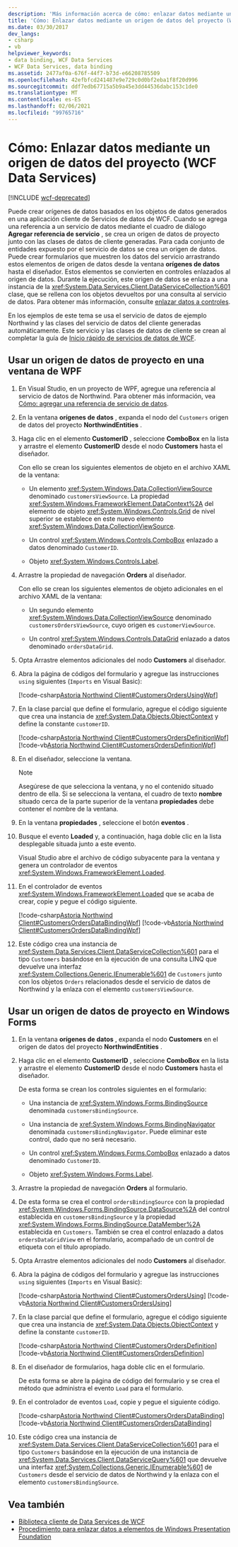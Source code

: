```yaml
---
description: 'Más información acerca de cómo: enlazar datos mediante un origen de datos del proyecto (Servicios de datos de WCF)'
title: 'Cómo: Enlazar datos mediante un origen de datos del proyecto (WCF Data Services)'
ms.date: 03/30/2017
dev_langs:
- csharp
- vb
helpviewer_keywords:
- data binding, WCF Data Services
- WCF Data Services, data binding
ms.assetid: 2477af0a-676f-44f7-b73d-e66208785509
ms.openlocfilehash: 42efbfcd241487e9e729c0d0bf2eba1f8f20d996
ms.sourcegitcommit: ddf7edb67715a5b9a45e3dd44536dabc153c1de0
ms.translationtype: MT
ms.contentlocale: es-ES
ms.lasthandoff: 02/06/2021
ms.locfileid: "99765716"
---
```

# <a name="how-to-bind-data-using-a-project-data-source-wcf-data-services"></a>Cómo: Enlazar datos mediante un origen de datos del proyecto (WCF Data Services)

[!INCLUDE [wcf-deprecated](~/includes/wcf-deprecated.md)]

Puede crear orígenes de datos basados en los objetos de datos generados en una aplicación cliente de Servicios de datos de WCF. Cuando se agrega una referencia a un servicio de datos mediante el cuadro de diálogo **Agregar referencia de servicio** , se crea un origen de datos de proyecto junto con las clases de datos de cliente generadas. Para cada conjunto de entidades expuesto por el servicio de datos se crea un origen de datos. Puede crear formularios que muestren los datos del servicio arrastrando estos elementos de origen de datos desde la ventana **orígenes de datos** hasta el diseñador. Estos elementos se convierten en controles enlazados al origen de datos. Durante la ejecución, este origen de datos se enlaza a una instancia de la <xref:System.Data.Services.Client.DataServiceCollection%601> clase, que se rellena con los objetos devueltos por una consulta al servicio de datos. Para obtener más información, consulte [enlazar datos a controles](binding-data-to-controls-wcf-data-services.md).

 En los ejemplos de este tema se usa el servicio de datos de ejemplo Northwind y las clases del servicio de datos del cliente generadas automáticamente. Este servicio y las clases de datos de cliente se crean al completar la guía de [Inicio rápido de servicios de datos de WCF](quickstart-wcf-data-services.md).

## <a name="use-a-project-data-source-in-a-wpf-window"></a>Usar un origen de datos de proyecto en una ventana de WPF

1. En Visual Studio, en un proyecto de WPF, agregue una referencia al servicio de datos de Northwind. Para obtener más información, vea [Cómo: agregar una referencia de servicio de datos](how-to-add-a-data-service-reference-wcf-data-services.md).

2. En la ventana **orígenes de datos** , expanda el nodo del `Customers` origen de datos del proyecto **NorthwindEntities** .

3. Haga clic en el elemento **CustomerID** , seleccione **ComboBox** en la lista y arrastre el elemento **CustomerID** desde el nodo **Customers** hasta el diseñador.

     Con ello se crean los siguientes elementos de objeto en el archivo XAML de la ventana:

    - Un elemento <xref:System.Windows.Data.CollectionViewSource> denominado `customersViewSource`. La propiedad <xref:System.Windows.FrameworkElement.DataContext%2A> del elemento de objeto <xref:System.Windows.Controls.Grid> de nivel superior se establece en este nuevo elemento <xref:System.Windows.Data.CollectionViewSource>.

    - Un control <xref:System.Windows.Controls.ComboBox> enlazado a datos denominado `CustomerID`.

    - Objeto <xref:System.Windows.Controls.Label>.

4. Arrastre la propiedad de navegación **Orders** al diseñador.

     Con ello se crean los siguientes elementos de objeto adicionales en el archivo XAML de la ventana:

    - Un segundo elemento <xref:System.Windows.Data.CollectionViewSource> denominado `customersOrdersViewSource`, cuyo origen es `customerViewSource`.

    - Un control <xref:System.Windows.Controls.DataGrid> enlazado a datos denominado `ordersDataGrid`.

5. Opta Arrastre elementos adicionales del nodo **Customers** al diseñador.

6. Abra la página de códigos del formulario y agregue las instrucciones `using` siguientes (`Imports` en Visual Basic):

     [!code-csharp[Astoria Northwind Client#CustomersOrdersUsingWpf](../../../../samples/snippets/csharp/VS_Snippets_Misc/astoria_northwind_client/cs/customerorderswpf2.xaml.cs#customersordersusingwpf)]

7. En la clase parcial que define el formulario, agregue el código siguiente que crea una instancia de <xref:System.Data.Objects.ObjectContext> y define la constante `customerID`.

     [!code-csharp[Astoria Northwind Client#CustomersOrdersDefinitionWpf](../../../../samples/snippets/csharp/VS_Snippets_Misc/astoria_northwind_client/cs/customerorderswpf2.xaml.cs#customersordersdefinitionwpf)]
     [!code-vb[Astoria Northwind Client#CustomersOrdersDefinitionWpf](../../../../samples/snippets/visualbasic/VS_Snippets_Misc/astoria_northwind_client/vb/customerorderswpf2.xaml.vb#customersordersdefinitionwpf)]

8. En el diseñador, seleccione la ventana.

    > [!NOTE]
    > Asegúrese de que selecciona la ventana, y no el contenido situado dentro de ella. Si se selecciona la ventana, el cuadro de texto **nombre** situado cerca de la parte superior de la ventana **propiedades** debe contener el nombre de la ventana.

9. En la ventana **propiedades** , seleccione el botón **eventos** .

10. Busque el evento **Loaded** y, a continuación, haga doble clic en la lista desplegable situada junto a este evento.

     Visual Studio abre el archivo de código subyacente para la ventana y genera un controlador de eventos <xref:System.Windows.FrameworkElement.Loaded>.

11. En el controlador de eventos <xref:System.Windows.FrameworkElement.Loaded> que se acaba de crear, copie y pegue el código siguiente.

     [!code-csharp[Astoria Northwind Client#CustomersOrdersDataBindingWpf](../../../../samples/snippets/csharp/VS_Snippets_Misc/astoria_northwind_client/cs/customerorderswpf2.xaml.cs#customersordersdatabindingwpf)]
     [!code-vb[Astoria Northwind Client#CustomersOrdersDataBindingWpf](../../../../samples/snippets/visualbasic/VS_Snippets_Misc/astoria_northwind_client/vb/customerorderswpf2.xaml.vb#customersordersdatabindingwpf)]

12. Este código crea una instancia de <xref:System.Data.Services.Client.DataServiceCollection%601> para el tipo `Customers` basándose en la ejecución de una consulta LINQ que devuelve una interfaz <xref:System.Collections.Generic.IEnumerable%601> de `Customers` junto con los objetos `Orders` relacionados desde el servicio de datos de Northwind y la enlaza con el elemento `customersViewSource`.

## <a name="use-a-project-data-source-in-a-windows-form"></a>Usar un origen de datos de proyecto en Windows Forms

1. En la ventana **orígenes de datos** , expanda el nodo **Customers** en el origen de datos del proyecto **NorthwindEntities** .

2. Haga clic en el elemento **CustomerID** , seleccione **ComboBox** en la lista y arrastre el elemento **CustomerID** desde el nodo **Customers** hasta el diseñador.

     De esta forma se crean los controles siguientes en el formulario:

    - Una instancia de <xref:System.Windows.Forms.BindingSource> denominada `customersBindingSource`.

    - Una instancia de <xref:System.Windows.Forms.BindingNavigator> denominada `customersBindingNavigator`. Puede eliminar este control, dado que no será necesario.

    - Un control <xref:System.Windows.Forms.ComboBox> enlazado a datos denominado `CustomerID`.

    - Objeto <xref:System.Windows.Forms.Label>.

3. Arrastre la propiedad de navegación **Orders** al formulario.

4. De esta forma se crea el control `ordersBindingSource` con la propiedad <xref:System.Windows.Forms.BindingSource.DataSource%2A> del control establecida en `customersBindingSource` y la propiedad <xref:System.Windows.Forms.BindingSource.DataMember%2A> establecida en `Customers`. También se crea el control enlazado a datos `ordersDataGridView` en el formulario, acompañado de un control de etiqueta con el título apropiado.

5. Opta Arrastre elementos adicionales del nodo **Customers** al diseñador.

6. Abra la página de códigos del formulario y agregue las instrucciones `using` siguientes (`Imports` en Visual Basic):

     [!code-csharp[Astoria Northwind Client#CustomersOrdersUsing](../../../../samples/snippets/csharp/VS_Snippets_Misc/astoria_northwind_client/cs/customerorders.cs#customersordersusing)]
     [!code-vb[Astoria Northwind Client#CustomersOrdersUsing](../../../../samples/snippets/visualbasic/VS_Snippets_Misc/astoria_northwind_client/vb/customerorders.vb#customersordersusing)]

7. En la clase parcial que define el formulario, agregue el código siguiente que crea una instancia de <xref:System.Data.Objects.ObjectContext> y define la constante `customerID`.

     [!code-csharp[Astoria Northwind Client#CustomersOrdersDefinition](../../../../samples/snippets/csharp/VS_Snippets_Misc/astoria_northwind_client/cs/customerorders.cs#customersordersdefinition)]
     [!code-vb[Astoria Northwind Client#CustomersOrdersDefinition](../../../../samples/snippets/visualbasic/VS_Snippets_Misc/astoria_northwind_client/vb/customerorders.vb#customersordersdefinition)]

8. En el diseñador de formularios, haga doble clic en el formulario.

     De esta forma se abre la página de código del formulario y se crea el método que administra el evento `Load` para el formulario.

9. En el controlador de eventos `Load`, copie y pegue el siguiente código.

     [!code-csharp[Astoria Northwind Client#CustomersOrdersDataBinding](../../../../samples/snippets/csharp/VS_Snippets_Misc/astoria_northwind_client/cs/customerorders.cs#customersordersdatabinding)]
     [!code-vb[Astoria Northwind Client#CustomersOrdersDataBinding](../../../../samples/snippets/visualbasic/VS_Snippets_Misc/astoria_northwind_client/vb/customerorders.vb#customersordersdatabinding)]

10. Este código crea una instancia de <xref:System.Data.Services.Client.DataServiceCollection%601> para el tipo `Customers` basándose en la ejecución de una instancia de <xref:System.Data.Services.Client.DataServiceQuery%601> que devuelve una interfaz <xref:System.Collections.Generic.IEnumerable%601> de `Customers` desde el servicio de datos de Northwind y la enlaza con el elemento `customersBindingSource`.

## <a name="see-also"></a>Vea también

- [Biblioteca cliente de Data Services de WCF](wcf-data-services-client-library.md)
- [Procedimiento para enlazar datos a elementos de Windows Presentation Foundation](bind-data-to-wpf-elements-wcf-data-services.md)
